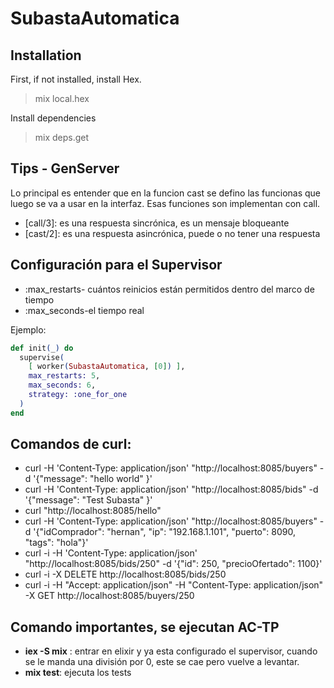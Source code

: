 # SubastaAutomatica

## Installation

First, if not installed, install Hex.
> mix local.hex

Install dependencies
> mix deps.get

## Tips - GenServer

Lo principal es entender que en la funcion cast se defino las funcionas que luego se va a usar en la interfaz. Esas funciones son implementan con call.

- [call/3]: es una respuesta sincrónica, es un mensaje bloqueante
- [cast/2]: es una respuesta asincrónica, puede o no tener una respuesta

## Configuración para el Supervisor

- :max_restarts- cuántos reinicios están permitidos dentro del marco de tiempo
- :max_seconds-el tiempo real

Ejemplo:

```elixir
def init(_) do
  supervise(
    [ worker(SubastaAutomatica, [0]) ],
    max_restarts: 5,
    max_seconds: 6,
    strategy: :one_for_one
  )
end
```

## Comandos de curl:

- curl -H 'Content-Type: application/json' "http://localhost:8085/buyers" -d '{"message": "hello world" }'
- curl -H 'Content-Type: application/json' "http://localhost:8085/bids" -d '{"message": "Test Subasta" }'
- curl "http://localhost:8085/hello"
- curl -H 'Content-Type: application/json' "http://localhost:8085/buyers" -d '{"idComprador": "hernan", "ip": "192.168.1.101", "puerto": 8090, "tags": "hola"}'
- curl -i -H 'Content-Type: application/json' "http://localhost:8085/bids/250" -d '{"id": 250, "precioOfertado": 1100}'
- curl -i -X DELETE http://localhost:8085/bids/250
- curl -i -H "Accept: application/json" -H "Content-Type: application/json" -X GET http://localhost:8085/buyers/250

## Comando importantes, se ejecutan AC-TP

- **iex -S mix** : entrar en elixir y ya esta configurado el supervisor, cuando se le manda una división por 0, este se cae pero vuelve a levantar.
- **mix test**: ejecuta los tests
